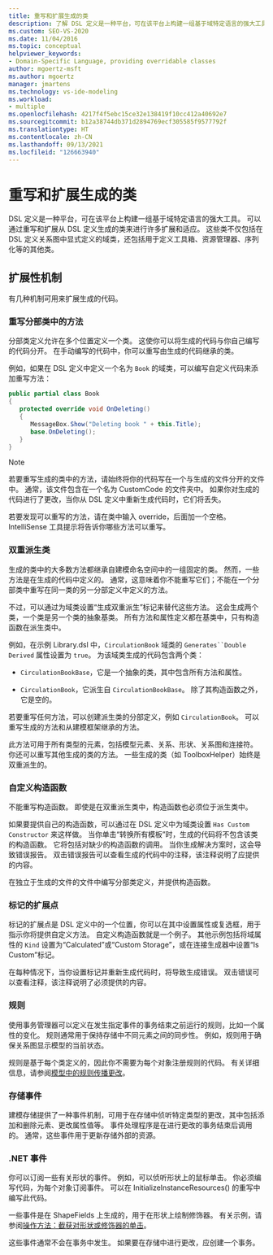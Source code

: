 ```yaml
---
title: 重写和扩展生成的类
description: 了解 DSL 定义是一种平台，可在该平台上构建一组基于域特定语言的强大工具。
ms.custom: SEO-VS-2020
ms.date: 11/04/2016
ms.topic: conceptual
helpviewer_keywords:
- Domain-Specific Language, providing overridable classes
author: mgoertz-msft
ms.author: mgoertz
manager: jmartens
ms.technology: vs-ide-modeling
ms.workload:
- multiple
ms.openlocfilehash: 4217f4f5ebc15ce32e138419f10cc412a40692e7
ms.sourcegitcommit: b12a38744db371d2894769ecf305585f9577792f
ms.translationtype: HT
ms.contentlocale: zh-CN
ms.lasthandoff: 09/13/2021
ms.locfileid: "126663940"
---
```

# <a name="override-and-extend-the-generated-classes"></a>重写和扩展生成的类

DSL 定义是一种平台，可在该平台上构建一组基于域特定语言的强大工具。 可以通过重写和扩展从 DSL 定义生成的类来进行许多扩展和适应。 这些类不仅包括在 DSL 定义关系图中显式定义的域类，还包括用于定义工具箱、资源管理器、序列化等的其他类。

## <a name="extensibility-mechanisms"></a>扩展性机制

有几种机制可用来扩展生成的代码。

### <a name="override-methods-in-a-partial-class"></a>重写分部类中的方法

分部类定义允许在多个位置定义一个类。 这使你可以将生成的代码与你自己编写的代码分开。 在手动编写的代码中，你可以重写由生成的代码继承的类。

例如，如果在 DSL 定义中定义一个名为 `Book` 的域类，可以编写自定义代码来添加重写方法：

```csharp
public partial class Book
{
   protected override void OnDeleting()
   {
      MessageBox.Show("Deleting book " + this.Title);
      base.OnDeleting();
   }
}
```

> [!NOTE]
> 若要重写生成的类中的方法，请始终将你的代码写在一个与生成的文件分开的文件中。 通常，该文件包含在一个名为 CustomCode 的文件夹中。 如果你对生成的代码进行了更改，当你从 DSL 定义中重新生成代码时，它们将丢失。

若要发现可以重写的方法，请在类中输入 override，后面加一个空格。 IntelliSense 工具提示将告诉你哪些方法可以重写。

### <a name="double-derived-classes"></a>双重派生类

生成的类中的大多数方法都继承自建模命名空间中的一组固定的类。 然而，一些方法是在生成的代码中定义的。 通常，这意味着你不能重写它们；不能在一个分部类中重写在同一类的另一分部定义中定义的方法。

不过，可以通过为域类设置“生成双重派生”标记来替代这些方法。 这会生成两个类，一个类是另一个类的抽象基类。 所有方法和属性定义都在基类中，只有构造函数在派生类中。

例如，在示例 Library.dsl 中，`CirculationBook` 域类的 `Generates``Double Derived` 属性设置为 `true`。 为该域类生成的代码包含两个类：

- `CirculationBookBase`，它是一个抽象的类，其中包含所有方法和属性。

- `CirculationBook`，它派生自 `CirculationBookBase`。 除了其构造函数之外，它是空的。

若要重写任何方法，可以创建派生类的分部定义，例如 `CirculationBook`。 可以重写生成的方法和从建模框架继承的方法。

此方法可用于所有类型的元素，包括模型元素、关系、形状、关系图和连接符。 你还可以重写其他生成的类的方法。 一些生成的类（如 ToolboxHelper）始终是双重派生的。

### <a name="custom-constructors"></a>自定义构造函数

不能重写构造函数。 即使是在双重派生类中，构造函数也必须位于派生类中。

如果要提供自己的构造函数，可以通过在 DSL 定义中为域类设置 `Has Custom Constructor` 来这样做。 当你单击“转换所有模板”时，生成的代码将不包含该类的构造函数。 它将包括对缺少的构造函数的调用。 当你生成解决方案时，这会导致错误报告。 双击错误报告可以查看生成的代码中的注释，该注释说明了应提供的内容。

在独立于生成的文件的文件中编写分部类定义，并提供构造函数。

### <a name="flagged-extension-points"></a>标记的扩展点

标记的扩展点是 DSL 定义中的一个位置，你可以在其中设置属性或复选框，用于指示你将提供自定义方法。 自定义构造函数就是一个例子。 其他示例包括将域属性的 `Kind` 设置为“Calculated”或“Custom Storage”，或在连接生成器中设置“Is Custom”标记。

在每种情况下，当你设置标记并重新生成代码时，将导致生成错误。 双击错误可以查看注释，该注释说明了必须提供的内容。

### <a name="rules"></a>规则

使用事务管理器可以定义在发生指定事件的事务结束之前运行的规则，比如一个属性的变化。 规则通常用于保持存储中不同元素之间的同步性。 例如，规则用于确保关系图显示模型的当前状态。

规则是基于每个类定义的，因此你不需要为每个对象注册规则的代码。 有关详细信息，请参阅[模型中的规则传播更改](../modeling/rules-propagate-changes-within-the-model.md)。

### <a name="store-events"></a>存储事件

建模存储提供了一种事件机制，可用于在存储中侦听特定类型的更改，其中包括添加和删除元素、更改属性值等。 事件处理程序是在进行更改的事务结束后调用的。 通常，这些事件用于更新存储外部的资源。

### <a name="net-events"></a>.NET 事件

你可以订阅一些有关形状的事件。 例如，可以侦听形状上的鼠标单击。 你必须编写代码，为每个对象订阅事件。 可以在 InitializeInstanceResources() 的重写中编写此代码。

一些事件是在 ShapeFields 上生成的，用于在形状上绘制修饰器。 有关示例，请参阅[操作方法：截获对形状或修饰器的单击](../modeling/how-to-intercept-a-click-on-a-shape-or-decorator.md)。

这些事件通常不会在事务中发生。 如果要在存储中进行更改，应创建一个事务。
